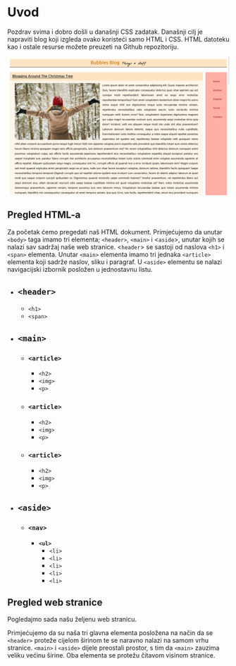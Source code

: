 # Uvod

Pozdrav svima i dobro došli u današnji CSS zadatak. Današnji cilj je napraviti blog koji izgleda ovako koristeći samo HTML i CSS. HTML datoteku kao i ostale resurse možete preuzeti na Github repozitoriju.

![test](./bubblesblog_finished_preview.png)

## Pregled HTML-a

Za početak ćemo pregedati naš HTML dokument. Primjećujemo da unutar `<body>` taga imamo tri elementa; `<header>`, `<main>` i <`aside`>, unutar kojih se nalazi sav sadržaj naše web stranice. <`header`> se sastoji od naslova `<h1>` i `<span>` elementa. Unutar `<main>` elementa imamo tri jednaka `<article>` elementa koji sadrže naslov, sliku i paragraf. U `<aside>` elementu se nalazi navigacijski izbornik posložen u jednostavnu listu.

- ## `<header>`
  - `<h1>`
  - `<span>`
- ## `<main>`
  - ### `<article>`
    - `<h2>`
    - `<img>`
    - `<p>`
  - ### `<article>`
    - `<h2>`
    - `<img>`
    - `<p>`
  - ### `<article>`
    - `<h2>`
    - `<img>`
    - `<p>`
- ## `<aside>`
  - ### `<nav>`
    - **`<ul>`**
      - `<li>`
      - `<li>`
      - `<li>`
      - `<li>`
      - `<li>`

## Pregled web stranice

Pogledajmo sada našu željenu web stranicu.

Primjećujemo da su naša tri glavna elementa posložena na način da se `<header>` proteže cijelom širinom te se naravno nalazi na samom vrhu stranice. `<main>` i `<aside>` dijele preostali prostor, s tim da `<main>` zauzima veliku većinu širine. Oba elementa se protežu čitavom visinom stranice.
